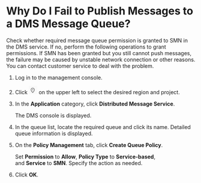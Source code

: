 # Why Do I Fail to Publish Messages to a DMS Message Queue?<a name="smn_faq_0022"></a>

Check whether required message queue permission is granted to SMN in the DMS service. If no, perform the following operations to grant permissions. If SMN has been granted but you still cannot push messages, the failure may be caused by unstable network connection or other reasons. You can contact customer service to deal with the problem.

1.  Log in to the management console.
2.  Click  ![](figures/icon-region.png)  on the upper left to select the desired region and project.
3.  In the  **Application** category, click **Distributed Message Service**.

    The DMS console is displayed.

4.  In the queue list, locate the required queue and click its name. Detailed queue information is displayed.
5.  On the  **Policy Management** tab, click **Create Queue Policy**.

    Set  **Permission** to **Allow**, **Policy Type** to **Service-based**, and **Service** to **SMN**. Specify the action as needed.

6.  Click  **OK**.

